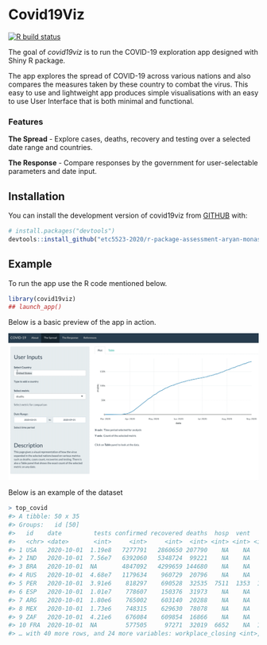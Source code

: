 
# Covid19Viz
<!-- badges: start -->
[![R build status](https://github.com/etc5523-2020/r-package-assessment-aryan-monash/workflows/R-CMD-check/badge.svg)](https://github.com/etc5523-2020/r-package-assessment-aryan-monash/actions)
<!-- badges: end -->

The goal of _covid19viz_ is to run the COVID-19 exploration app designed with Shiny R package.

The app explores the spread of COVID-19 across various nations and also compares the measures taken by these country to combat the virus. This easy to use and lightweight app produces simple visualisations with an easy to use User Interface that is both minimal and functional.

### Features

**The Spread** - Explore cases, deaths, recovery and testing over a selected date range and countries.

**The Response** - Compare responses by the government for user-selectable parameters and date input.

## Installation

You can install the development version of covid19viz from [GITHUB]("https://github.com") with:

``` r
# install.packages("devtools")
devtools::install_github("etc5523-2020/r-package-assessment-aryan-monash")
```

## Example

To run the app use the R code mentioned below.

``` r
library(covid19viz)
## launch_app()
```
Below is a basic preview of the app in action.

!["App Preview"](man/images/thespread.gif)

Below is an example of the dataset

```r
> top_covid
#> A tibble: 50 x 35
#> Groups:   id [50]
#>   id    date         tests confirmed recovered deaths  hosp  vent   icu population school_closing
#>   <chr> <date>       <int>     <int>     <int>  <int> <int> <int> <int>      <int>          <int>
#> 1 USA   2020-10-01  1.19e8   7277791   2860650 207790    NA    NA    NA  326687501              3
#> 2 IND   2020-10-01  7.56e7   6392060   5348724  99221    NA    NA    NA 1352617328              2
#> 3 BRA   2020-10-01  NA       4847092   4299659 144680    NA    NA    NA  209469333             NA
#> 4 RUS   2020-10-01  4.68e7   1179634    960729  20796    NA    NA    NA  144478050              2
#> 5 PER   2020-10-01  3.91e6    818297    690528  32535  7511  1353  1353   31989256              3
#> 6 ESP   2020-10-01  1.01e7    778607    150376  31973    NA    NA    NA   46796540              0
#> 7 ARG   2020-10-01  1.80e6    765002    603140  20288    NA    NA    NA   44494502              3
#> 8 MEX   2020-10-01  1.73e6    748315    629630  78078    NA    NA    NA  126190788              3
#> 9 ZAF   2020-10-01  4.21e6    676084    609854  16866    NA    NA    NA   57779622              0
#> 10 FRA  2020-10-01  NA        577505     97271  32019  6652    NA  1265   66977107              1
#> … with 40 more rows, and 24 more variables: workplace_closing <int>, cancel_events <int>,

```



